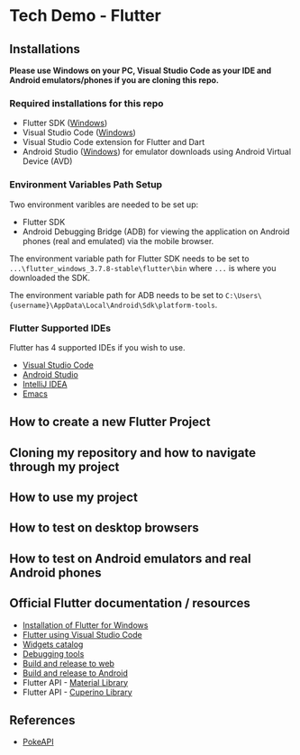 # Tech Demo - Flutter
## Installations
**Please use Windows on your PC, Visual Studio Code as your IDE and Android emulators/phones if you are cloning this repo.**
### Required installations for this repo
- Flutter SDK ([Windows](https://docs.flutter.dev/get-started/install/windows))
- Visual Studio Code ([Windows](https://code.visualstudio.com/))
- Visual Studio Code extension for Flutter and Dart
- Android Studio ([Windows](https://developer.android.com/studio)) for emulator downloads using Android Virtual Device (AVD)

### Environment Variables Path Setup
Two environment varibles are needed to be set up:
- Flutter SDK
- Android Debugging Bridge (ADB) for viewing the application on Android phones (real and emulated) via the mobile browser.

The environment variable path for Flutter SDK needs to be set to ```...\flutter_windows_3.7.8-stable\flutter\bin``` where ```...``` is where you downloaded the SDK.

The environment variable path for ADB needs to be set to ```C:\Users\{username}\AppData\Local\Android\Sdk\platform-tools```.


### Flutter Supported IDEs
Flutter has 4 supported IDEs if you wish to use.
- [Visual Studio Code](https://docs.flutter.dev/get-started/editor?tab=vscode)
- [Android Studio](https://docs.flutter.dev/get-started/editor?tab=androidstudio)
- [IntelliJ IDEA](https://docs.flutter.dev/get-started/editor?tab=androidstudio)
- [Emacs](https://docs.flutter.dev/get-started/editor?tab=emacs)

## How to create a new Flutter Project


## Cloning my repository and how to navigate through my project


## How to use my project


## How to test on desktop browsers


## How to test on Android emulators and real Android phones


## Official Flutter documentation / resources
- [Installation of Flutter for Windows](https://docs.flutter.dev/get-started/install/windows)
- [Flutter using Visual Studio Code](https://docs.flutter.dev/development/tools/vs-code)
- [Widgets catalog](https://docs.flutter.dev/development/ui/widgets)
- [Debugging tools](https://docs.flutter.dev/testing/debugging)
- [Build and release to web](https://docs.flutter.dev/deployment/web)
- [Build and release to Android](https://docs.flutter.dev/deployment/android)
- Flutter API - [Material Library](https://api.flutter.dev/flutter/material/material-library.html)
- Flutter API - [Cuperino Library](https://api.flutter.dev/flutter/cupertino/cupertino-library.html)

## References
- [PokeAPI](https://pokeapi.co/docs/v2#info)


